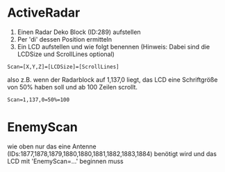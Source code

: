 # ActiveRadar

1. Einen Radar Deko Block (ID:289) aufstellen
1. Per 'di' dessen Position ermitteln
1. Ein LCD aufstellen und wie folgt benennen (Hinweis: Dabei sind die LCDSize und ScrollLines optional)
```
Scan=[X,Y,Z]=[LCDSize]=[ScrollLines]
```
also z.B.
wenn der Radarblock auf 1,137,0 liegt, das LCD eine Schriftgröße von 50% haben soll und ab 100 Zeilen scrollt.
```
Scan=1,137,0=50%=100
```

# EnemyScan

wie oben nur das eine Antenne (IDs:1877,1878,1879,1880,1880,1881,1882,1883,1884) benötigt wird und das LCD mit 'EnemyScan=...' beginnen muss
